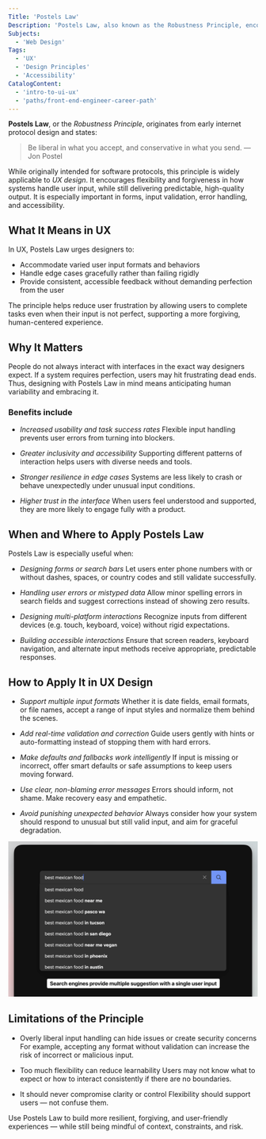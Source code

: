```yaml
---
Title: 'Postels Law'
Description: 'Postels Law, also known as the Robustness Principle, encourages systems to accept input flexibly while remaining strict in their output — a principle that applies to UX and interface design for resilience and accessibility.'
Subjects:
  - 'Web Design'
Tags:
  - 'UX'
  - 'Design Principles'
  - 'Accessibility'
CatalogContent:
  - 'intro-to-ui-ux'
  - 'paths/front-end-engineer-career-path'
---
```


**Postels Law**, or the _Robustness Principle_, originates from early internet protocol design and states:

> Be liberal in what you accept, and conservative in what you send. — Jon Postel

While originally intended for software protocols, this principle is widely applicable to _UX design_. It encourages flexibility and forgiveness in how systems handle user input, while still delivering predictable, high-quality output. It is especially important in forms, input validation, error handling, and accessibility.

## What It Means in UX

In UX, Postels Law urges designers to:

- Accommodate varied user input formats and behaviors
- Handle edge cases gracefully rather than failing rigidly
- Provide consistent, accessible feedback without demanding perfection from the user

The principle helps reduce user frustration by allowing users to complete tasks even when their input is not perfect, supporting a more forgiving, human-centered experience.

## Why It Matters

People do not always interact with interfaces in the exact way designers expect. If a system requires perfection, users may hit frustrating dead ends. Thus, designing with Postels Law in mind means anticipating human variability and embracing it.

### Benefits include

- _Increased usability and task success rates_
  Flexible input handling prevents user errors from turning into blockers.

- _Greater inclusivity and accessibility_
  Supporting different patterns of interaction helps users with diverse needs and tools.

- _Stronger resilience in edge cases_
  Systems are less likely to crash or behave unexpectedly under unusual input conditions.

- _Higher trust in the interface_
  When users feel understood and supported, they are more likely to engage fully with a product.

## When and Where to Apply Postels Law

Postels Law is especially useful when:

- _Designing forms or search bars_
  Let users enter phone numbers with or without dashes, spaces, or country codes and still validate successfully.

- _Handling user errors or mistyped data_
  Allow minor spelling errors in search fields and suggest corrections instead of showing zero results.

- _Designing multi-platform interactions_
  Recognize inputs from different devices (e.g. touch, keyboard, voice) without rigid expectations.

- _Building accessible interactions_
  Ensure that screen readers, keyboard navigation, and alternate input methods receive appropriate, predictable responses.

## How to Apply It in UX Design

- _Support multiple input formats_
  Whether it is date fields, email formats, or file names, accept a range of input styles and normalize them behind the scenes.

- _Add real-time validation and correction_
  Guide users gently with hints or auto-formatting instead of stopping them with hard errors.

- _Make defaults and fallbacks work intelligently_
  If input is missing or incorrect, offer smart defaults or safe assumptions to keep users moving forward.

- _Use clear, non-blaming error messages_
  Errors should inform, not shame. Make recovery easy and empathetic.

- _Avoid punishing unexpected behavior_
  Always consider how your system should respond to unusual but still valid input, and aim for graceful degradation.

![Diagram showing flexible input formats converging into a standardized system output](https://raw.githubusercontent.com/Codecademy/docs/main/media/postels-law-input-flexibility.png)

## Limitations of the Principle

- Overly liberal input handling can hide issues or create security concerns
  For example, accepting any format without validation can increase the risk of incorrect or malicious input.

- Too much flexibility can reduce learnability
  Users may not know what to expect or how to interact consistently if there are no boundaries.

- It should never compromise clarity or control
  Flexibility should support users — not confuse them.

Use Postels Law to build more resilient, forgiving, and user-friendly experiences — while still being mindful of context, constraints, and risk.
